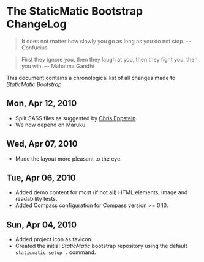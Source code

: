 # The StaticMatic Bootstrap ChangeLog

> It does not matter how slowly you go as long as you do not stop.
> -- Confucius

> First they ignore you, then they laugh at you, then they fight you,
> then you win.
> –- Mahatma Gandhi

This document contains a chronological list of all changes made to *StaticMatic
Bootstrap*.

## Mon, Apr 12, 2010

* Split SASS files as suggested by [Chris Eppstein](http://chriseppstein.github.com/blog/2009/09/25/separating-style-concerns/).
* We now depend on Maruku.

## Wed, Apr 07, 2010

* Made the layout more pleasant to the eye.

## Tue, Apr 06, 2010

* Added demo content for most (if not all) HTML elements, image and
  readability tests.
* Added Compass configuration for Compass version >= 0.10.

## Sun, Apr 04, 2010

* Added project icon as favicon.
* Created the initial *StaticMatic* bootstrap repository using the default
  `staticmatic setup .` command.

